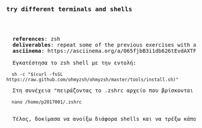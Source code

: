 <pre>
<h3>try different terminals and shells</h3>
<p>
  <b>references</b>: zsh
  <b>deliverables</b>: repeat some of the previous exercises with a different terminal-shell and create a custom configuration that fits your needs
  <b>asciinema</b>: https://asciinema.org/a/065fjbB3i1db626tEvdAXTFao
  
  Εγκατέστησα το zsh shell με την εντολή:
  <code>
  sh -c "$(curl -fsSL https://raw.github.com/ohmyzsh/ohmyzsh/master/tools/install.sh)"
  </code>
  Στη συνέχεια "πειράζοντας το .zshrc αρχείο που βρίσκονται τα configurations του shell άλλαξα το θέμα, ώστε κάθε φορά που κάνει launch να επιλέγεται ένα τυχαίο θέμα.
  <code>
  nano /home/p2017001/.zshrc
  </code>
  
  Τέλος, δοκίμασα να ανοίξω διάφορα shells και να τρέξω κάποια εντολή σε ένα από αυτά. 
</p>
</pre>
